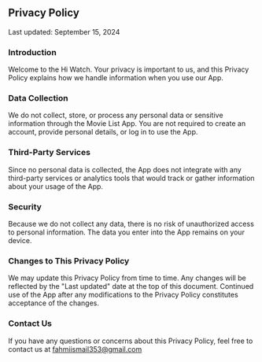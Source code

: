 ## Privacy Policy
Last updated: September 15, 2024

### Introduction
Welcome to the Hi Watch. Your privacy is important to us, and this Privacy Policy explains how we handle information when you use our App.

### Data Collection
We do not collect, store, or process any personal data or sensitive information through the Movie List App. You are not required to create an account, provide personal details, or log in to use the App.

### Third-Party Services
Since no personal data is collected, the App does not integrate with any third-party services or analytics tools that would track or gather information about your usage of the App.

### Security
Because we do not collect any data, there is no risk of unauthorized access to personal information. The data you enter into the App remains on your device.

### Changes to This Privacy Policy
We may update this Privacy Policy from time to time. Any changes will be reflected by the "Last updated" date at the top of this document. Continued use of the App after any modifications to the Privacy Policy constitutes acceptance of the changes.

### Contact Us
If you have any questions or concerns about this Privacy Policy, feel free to contact us at fahmiismail353@gmail.com

